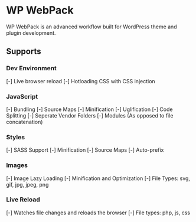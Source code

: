 # WP WebPack

WP WebPack is an advanced workflow built for WordPress theme and plugin development.

## Supports

### Dev Environment

[-] Live browser reload
[-] Hotloading CSS with CSS injection

### JavaScript

[-] Bundling
[-] Source Maps
[-] Minification
[-] Uglification
[-] Code Splitting
[-] Seperate Vendor Folders
[-] Modules (As opposed to file concatenation)

### Styles

[-] SASS Support
[-] Minification
[-] Source Maps
[-] Auto-prefix

### Images

[-] Image Lazy Loading
[-] Minification and Optimization
[-] File Types: svg, gif, jpg, jpeg, png

### Live Reload

[-] Watches file changes and reloads the browser
[-] File types: php, js, css
